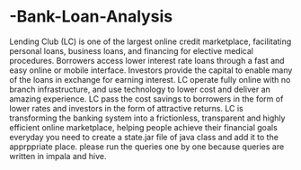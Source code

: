 # -Bank-Loan-Analysis
Lending Club (LC) is one of the largest online credit marketplace, facilitating personal loans, business loans, and financing for elective medical procedures. Borrowers access lower interest rate loans through a fast and easy online or mobile interface. Investors provide the capital to enable many of the loans in exchange for earning interest. LC operate fully online with no branch infrastructure, and use technology to lower cost and deliver an amazing experience. LC pass the cost savings to borrowers in the form of lower rates and investors in the form of attractive returns. LC is transforming the banking system into a frictionless, transparent and highly efficient online marketplace, helping people achieve their financial goals everyday
you need to create a state.jar file of java class and add it to the apprppriate place.
please run the queries one by one because queries are written in impala and hive.
